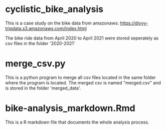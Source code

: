 # cyclistic_bike_analysis
This is a case study on the bike data from amazonaws: https://divvy-tripdata.s3.amazonaws.com/index.html

The bike ride data from April 2020 to April 2021 were stored seperately as csv files in the folder '2020-2021'

# merge_csv.py
This is a python program to merge all csv files located in the same folder where the program is located. The merged csv is named "merged.csv" and is stored in the folder 'merged_data'.

# bike-analysis_markdown.Rmd
This is a R markdown file that documents the whole analysis process.


